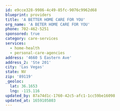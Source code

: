 ```yaml
---
id: e9cce328-9986-4c49-85fc-9076c9962d68
blueprint: providers
title: 'A BETTER HOME CARE FOR YOU'
org_name: 'A BETER HOME CARE FOR YOU'
phone: 702-462-5251
sponsored: true
category: care-services
services:
  - home-health
  - personal-care-agencies
address: '4660 S Eastern Ave'
address_2: 'Ste 201'
city: 'Las Vegas'
state: NV
zip: '89119'
_geoloc:
  lat: 36.1653
  lng: -115.116
updated_by: 87a74d1c-1760-42c5-afc1-1cc59be16098
updated_at: 1659105803
---
```

